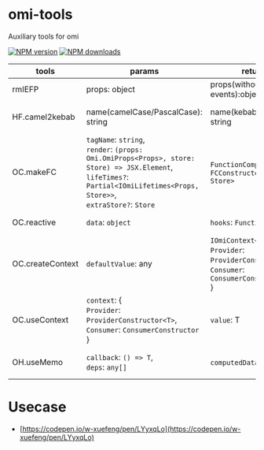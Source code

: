 # omi-tools

Auxiliary tools for omi

[![NPM version](https://img.shields.io/npm/v/omi-tools?color=%23007acc&style=flat-square)](https://npmjs.org/package/omi-tools)
[![NPM downloads](https://img.shields.io/npm/dt/omi-tools?style=flat-square)](https://npmjs.org/package/omi-tools)

| tools            | params                                                                                                                                                                            | returns                                                                                                 | desc                                              |
| ---------------- | --------------------------------------------------------------------------------------------------------------------------------------------------------------------------------- | ------------------------------------------------------------------------------------------------------- | ------------------------------------------------- |
| rmIEFP           | props: object                                                                                                                                                                     | props(without internal events):object                                                                   | remove internal events from props                 |
| HF.camel2kebab   | name(camelCase/PascalCase): string                                                                                                                                                | name(kebabCase): string                                                                                 | convert camelCase or PascalCase to kebabCase      |
| OC.makeFC        | `tagName`: `string`,<br>`render`: `(props: Omi.OmiProps<Props>, store: Store) => JSX.Element`,<br>`lifeTimes?`: `Partial<IOmiLifetimes<Props, Store>>`,<br>`extraStore?`: `Store` | `FunctionComponent`: `FCConstructor<Props, Store>`                                                      | generate a functional component element           |
| OC.reactive      | `data`: `object`                                                                                                                                                                  | `hooks`: `Function`                                                                                     | generate some reactive data                       |
| OC.createContext | `defaultValue`: any                                                                                                                                                               | `IOmiContext<T>`: {<br>`Provider`: `ProviderConstructor<T>`, <br>`Consumer`: `ConsumerConstructor`<br>} | generate Provider/Consumer ComponentConstructor   |
| OC.useContext    | `context`: {<br>`Provider`: `ProviderConstructor<T>`, <br>`Consumer`: `ConsumerConstructor`<br>}                                                                                  | `value`: T                                                                                              | Context Consumer Hooks                            |
| OH.useMemo       | `callback`: `() => T`,<br>`deps`: `any[]`                                                                                                                                         | `computedData`: `T`                                                                                     | computed and memorize result at same dependencies |

# Usecase
- [https://codepen.io/w-xuefeng/pen/LYyxqLo](https://codepen.io/w-xuefeng/pen/LYyxqLo)
